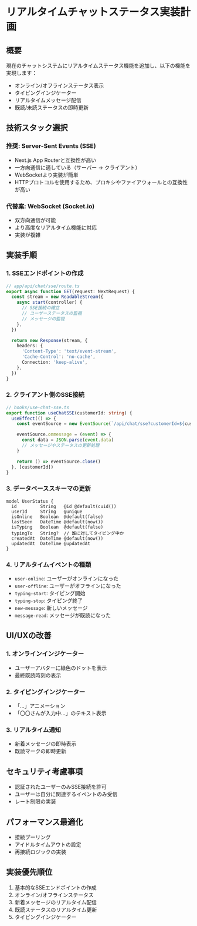 # リアルタイムチャットステータス実装計画

## 概要

現在のチャットシステムにリアルタイムステータス機能を追加し、以下の機能を実現します：

- オンライン/オフラインステータス表示
- タイピングインジケーター
- リアルタイムメッセージ配信
- 既読/未読ステータスの即時更新

## 技術スタック選択

### 推奨: Server-Sent Events (SSE)

- Next.js App Routerと互換性が高い
- 一方向通信に適している（サーバー → クライアント）
- WebSocketより実装が簡単
- HTTPプロトコルを使用するため、プロキシやファイアウォールとの互換性が高い

### 代替案: WebSocket (Socket.io)

- 双方向通信が可能
- より高度なリアルタイム機能に対応
- 実装が複雑

## 実装手順

### 1. SSEエンドポイントの作成

```typescript
// app/api/chat/sse/route.ts
export async function GET(request: NextRequest) {
  const stream = new ReadableStream({
    async start(controller) {
      // SSE接続の確立
      // ユーザーステータスの監視
      // メッセージの監視
    },
  })

  return new Response(stream, {
    headers: {
      'Content-Type': 'text/event-stream',
      'Cache-Control': 'no-cache',
      Connection: 'keep-alive',
    },
  })
}
```

### 2. クライアント側のSSE接続

```typescript
// hooks/use-chat-sse.ts
export function useChatSSE(customerId: string) {
  useEffect(() => {
    const eventSource = new EventSource(`/api/chat/sse?customerId=${customerId}`)

    eventSource.onmessage = (event) => {
      const data = JSON.parse(event.data)
      // メッセージやステータスの更新処理
    }

    return () => eventSource.close()
  }, [customerId])
}
```

### 3. データベーススキーマの更新

```prisma
model UserStatus {
  id         String   @id @default(cuid())
  userId     String   @unique
  isOnline   Boolean  @default(false)
  lastSeen   DateTime @default(now())
  isTyping   Boolean  @default(false)
  typingTo   String?  // 誰に対してタイピング中か
  createdAt  DateTime @default(now())
  updatedAt  DateTime @updatedAt
}
```

### 4. リアルタイムイベントの種類

- `user-online`: ユーザーがオンラインになった
- `user-offline`: ユーザーがオフラインになった
- `typing-start`: タイピング開始
- `typing-stop`: タイピング終了
- `new-message`: 新しいメッセージ
- `message-read`: メッセージが既読になった

## UI/UXの改善

### 1. オンラインインジケーター

- ユーザーアバターに緑色のドットを表示
- 最終既読時刻の表示

### 2. タイピングインジケーター

- 「...」アニメーション
- 「〇〇さんが入力中...」のテキスト表示

### 3. リアルタイム通知

- 新着メッセージの即時表示
- 既読マークの即時更新

## セキュリティ考慮事項

- 認証されたユーザーのみSSE接続を許可
- ユーザーは自分に関連するイベントのみ受信
- レート制限の実装

## パフォーマンス最適化

- 接続プーリング
- アイドルタイムアウトの設定
- 再接続ロジックの実装

## 実装優先順位

1. 基本的なSSEエンドポイントの作成
2. オンライン/オフラインステータス
3. 新着メッセージのリアルタイム配信
4. 既読ステータスのリアルタイム更新
5. タイピングインジケーター
